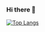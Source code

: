 ### Hi there 👋

[![Top Langs](https://github-readme-stats-weld-six.vercel.app/api/top-langs/?username=ricjouas)](https://github.com/ricjouas/github-readme-stats)
